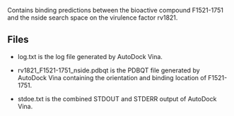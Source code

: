 Contains binding predictions between the bioactive compound F1521-1751 and the nside search space on the virulence factor rv1821.

## Files

- log.txt is the log file generated by AutoDock Vina.

- rv1821_F1521-1751_nside.pdbqt is the PDBQT file generated by AutoDock Vina containing the orientation and binding location of F1521-1751.

- stdoe.txt is the combined STDOUT and STDERR output of AutoDock Vina.

